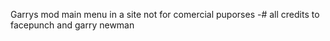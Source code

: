 Garrys mod main menu in a site
not for comercial puporses
-# all credits to facepunch and garry newman  
